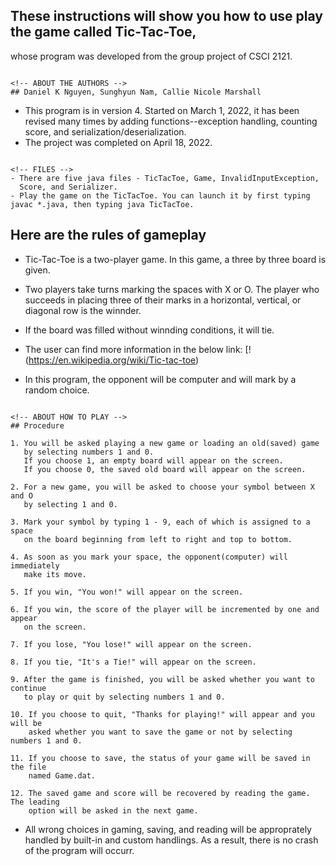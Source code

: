 <!-- ABOUT THE PROJECT -->
## These instructions will show you how to use play the game called Tic-Tac-Toe,
   whose program was developed from the group project of CSCI 2121.
```

<!-- ABOUT THE AUTHORS --> 
## Daniel K Nguyen, Sunghyun Nam, Callie Nicole Marshall
```

<!-- ABOUT THE HISTORY -->
- This program is in version 4. Started on March 1, 2022, it has been revised many times
  by adding functions--exception handling, counting score, and serialization/deserialization.
- The project was completed on April 18, 2022.
``` 

<!-- FILES -->
- There are five java files - TicTacToe, Game, InvalidInputException, 
  Score, and Serializer.
- Play the game on the TicTacToe. You can launch it by first typing javac *.java, then typing java TicTacToe.
``` 

<!-- ABOUT THE GAME RULES -->
## Here are the rules of gameplay
- Tic-Tac-Toe is a two-player game. In this game, a three by three board is given.
- Two players take turns marking the spaces with X or O. The player who succeeds 
  in placing three of their marks in a horizontal, vertical, or diagonal row is
  the winnder. 
- If the board was filled without winnding conditions, it will tie.

- The user can find more information in the below link:
  [!(https://en.wikipedia.org/wiki/Tic-tac-toe) 

- In this program, the opponent will be computer and will mark by a random choice.
``` 

<!-- ABOUT HOW TO PLAY -->
## Procedure

1. You will be asked playing a new game or loading an old(saved) game 
   by selecting numbers 1 and 0. 
   If you choose 1, an empty board will appear on the screen.
   If you choose 0, the saved old board will appear on the screen.

2. For a new game, you will be asked to choose your symbol between X and O
   by selecting 1 and 0.

3. Mark your symbol by typing 1 - 9, each of which is assigned to a space
   on the board beginning from left to right and top to bottom.

4. As soon as you mark your space, the opponent(computer) will immediately
   make its move.

5. If you win, "You won!" will appear on the screen.

6. If you win, the score of the player will be incremented by one and appear 
   on the screen.

7. If you lose, "You lose!" will appear on the screen.

8. If you tie, "It's a Tie!" will appear on the screen.

9. After the game is finished, you will be asked whether you want to continue
   to play or quit by selecting numbers 1 and 0.

10. If you choose to quit, "Thanks for playing!" will appear and you will be 
    asked whether you want to save the game or not by selecting numbers 1 and 0. 

11. If you choose to save, the status of your game will be saved in the file 
    named Game.dat.

12. The saved game and score will be recovered by reading the game. The leading
    option will be asked in the next game.   
``` 

<!-- ABOUT EXCEPTION HANDLING -->
- All wrong choices in gaming, saving, and reading will be approprately handled by
  built-in and custom handlings. As a result, there is no crash of the program will occurr. 
``` 


